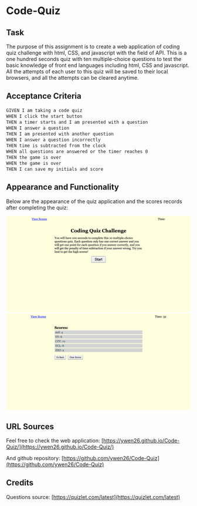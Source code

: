 # Code-Quiz

## Task

The purpose of this assignment is to create a web application of coding quiz challenge with html, CSS, and javascript with the field of API. This is a one hundred seconds quiz with ten multiple-choice questions to test the basic knowledge of front end languages including html, CSS and javascript. All the attempts of each user to this quiz will be saved to their local browsers, and all the attempts can be cleared anytime.

## Acceptance Criteria

```
GIVEN I am taking a code quiz
WHEN I click the start button
THEN a timer starts and I am presented with a question
WHEN I answer a question
THEN I am presented with another question
WHEN I answer a question incorrectly
THEN time is subtracted from the clock
WHEN all questions are answered or the timer reaches 0
THEN the game is over
WHEN the game is over
THEN I can save my initials and score
```

## Appearance and Functionality

Below are the appearance of the quiz application and the scores records after completing the quiz:

![quiz start page](./assets/screenshot.png)
![final scores list](./assets/screenshot2.png)

## URL Sources

Feel free to check the web application: [https://ywen26.github.io/Code-Quiz/](https://ywen26.github.io/Code-Quiz/)

And github repository: [https://github.com/ywen26/Code-Quiz](https://github.com/ywen26/Code-Quiz)

## Credits

Questions source: [https://quizlet.com/latest](https://quizlet.com/latest)